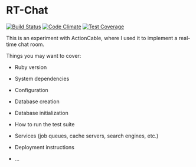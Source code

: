 # RT-Chat

[![Build Status](https://travis-ci.org/anderkonzen/rt_chat.svg?branch=master)](https://travis-ci.org/anderkonzen/rt_chat) [![Code Climate](https://codeclimate.com/github/anderkonzen/rt_chat/badges/gpa.svg)](https://codeclimate.com/github/anderkonzen/rt_chat) [![Test Coverage](https://codeclimate.com/github/anderkonzen/rt_chat/badges/coverage.svg)](https://codeclimate.com/github/anderkonzen/rt_chat/coverage)

This is an experiment with ActionCable, where I used it to implement a real-time chat room.

Things you may want to cover:

* Ruby version

* System dependencies

* Configuration

* Database creation

* Database initialization

* How to run the test suite

* Services (job queues, cache servers, search engines, etc.)

* Deployment instructions

* ...
